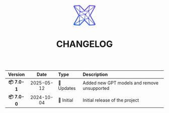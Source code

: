 <div align="center">
    <img src="./.readme/logo/initMAX_symbol_coloured.png" alt="initMAX_symbol" width="70">
    <h1>CHANGELOG</h1>
</div>
<br><br>

<div align="center">

| Version     | Date       | Type           | Description                                                                 |
|:-----------:|:----------:|:---------------|:----------------------------------------------------------------------------|
| **📦 7.0-1**  | 2025-05-12 | 🔄 Updates     | Added new GPT models and remove unsupported                                |
| **📦 7.0-0**  | 2024-10-04 | 🚀 Initial     | Initial release of the project                                             |

</div>

<!-- Structure template:---------------------------------------------------------------------------------------------------
| Version     | Date       | Type           | Description                                                                 |
|:-----------:|:----------:|:---------------|:----------------------------------------------------------------------------|
| **📦 XXX**  | 2024-08-22 | ✨ New Features | description                                                                 |
|             |            | 🔄 Updates     | description                                                                 |
|             |            | 🛠️ Bug Fixes   | description                                                                 |
|             |            | 🛡️ Security    | description                                                                 |
| **📦 1.0**  | 2024-08-22 | 🚀 Initial     | Initial release of the project                                               |

----------------------------------------------------------------------------------------------------------------------- -->